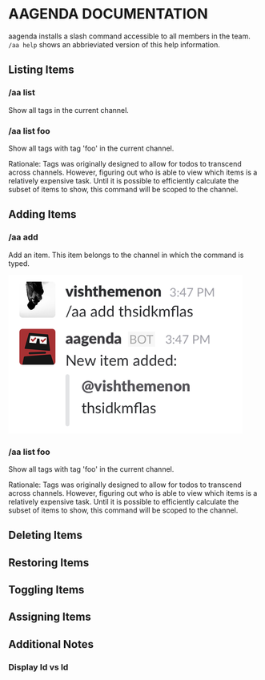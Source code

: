 # AAGENDA DOCUMENTATION

aagenda installs a slash command accessible to all members in the team. `/aa help` shows an abbrieviated version of this help information.

## Listing Items

### /aa list

Show all tags in the current channel.

### /aa list foo

Show all tags with tag 'foo' in the current channel.

Rationale: Tags was originally designed to allow for todos to transcend across channels. However, figuring out who is able to view which items is a relatively expensive task. Until it is possible to efficiently calculate the subset of items to show, this command will be scoped to the channel.

## Adding Items

### /aa add

Add an item. This item belongs to the channel in which the command is typed.

![/aa add](/images/docs/aa-add.png)
<!-- ```
/aa add this goes into my todo list
New item added:
@your-handle
this goes into my todo list
``` -->

### /aa list foo

Show all tags with tag 'foo' in the current channel.

Rationale: Tags was originally designed to allow for todos to transcend across channels. However, figuring out who is able to view which items is a relatively expensive task. Until it is possible to efficiently calculate the subset of items to show, this command will be scoped to the channel.

## Deleting Items

## Restoring Items

## Toggling Items

## Assigning Items

## Additional Notes

### Display Id vs Id
